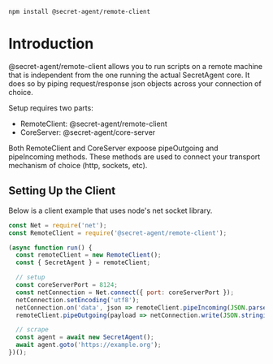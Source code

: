 ```
npm install @secret-agent/remote-client
```

# Introduction
@secret-agent/remote-client allows you to run scripts on a remote machine that is independent from the one running the actual SecretAgent core. It does so by piping request/response json objects across your connection of choice.

Setup requires two parts:
- RemoteClient: @secret-agent/remote-client
- CoreServer: @secret-agent/core-server

Both RemoteClient and CoreServer expoose pipeOutgoing and pipeIncoming methods. These methods are used to connect your transport mechanism of choice (http, sockets, etc).

## Setting Up the Client

Below is a client example that uses node's net socket library.

```javascript
const Net = require('net');
const RemoteClient = require('@secret-agent/remote-client');

(async function run() {
  const remoteClient = new RemoteClient();
  const { SecretAgent } = remoteClient;

  // setup
  const coreServerPort = 8124;
  const netConnection = Net.connect({ port: coreServerPort });
  netConnection.setEncoding('utf8');
  netConnection.on('data', json => remoteClient.pipeIncoming(JSON.parse(json)));
  remoteClient.pipeOutgoing(payload => netConnection.write(JSON.stringify(payload)));

  // scrape
  const agent = await new SecretAgent();
  await agent.goto('https://example.org');
})();
```
